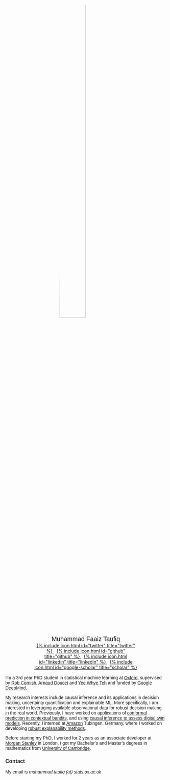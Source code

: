 <div style="margin: auto; width: 65%">
  <img src="{{ site.url }}/img/faait.jpg"
  style="display:block; margin-left:auto; margin-right:auto; border-radius:50%; width:50%;">

  <p style="text-align:center; margin-top:5%; margin-bottom:0%; font-size: 140%; font-family:sans-serif">
    Muhammad Faaiz Taufiq
  </p>
  <p style="text-align:center; margin:0%;">
    <a href="https://www.twitter.com/FaaizTaufiq">
      {% include icon.html id="twitter" title="twitter" %}
    </a>
    &nbsp;
    <a href="https://github.com/faaizT">
      {% include icon.html id="github" title="github" %}
    </a>
    &nbsp;
    <a href="https://www.linkedin.com/in/muhammadftaufiq/">
      {% include icon.html id="linkedin" title="linkedin" %}
    </a>
    &nbsp;
    <a href="https://scholar.google.com/citations?hl=en&user=oDL6ahoAAAAJ">
      {% include icon.html id="google-scholar" title="scholar" %}
    </a>
  </p>
</div>
<br style="line-height:10%;">

<span style="font-family:sans-serif;">

I'm a 3rd year PhD student in statistical machine learning at [Oxford](http://www.ox.ac.uk/), supervised by [Rob Cornish](https://jrmcornish.github.io/), [Arnaud Doucet](https://www.stats.ox.ac.uk/~doucet/) and [Yee Whye Teh](http://www.stats.ox.ac.uk/~teh/) and funded by [Google DeepMind](https://deepmind.com/).

My research interests include causal inference and its applications in decision making, uncertainty quantification and explainable ML. More specifically, I am interested in leveraging available observational data for robust decision making in the real world. Previously, I have worked on applications of [conformal prediction in contextual bandits](https://arxiv.org/abs/2206.04405), and using [causal inference to assess digital twin models](https://arxiv.org/abs/2301.07210). Recently, I interned at [Amazon](https://aws.amazon.com/) Tubingen, Germany, where I worked on developing [robust explanability methods](https://arxiv.org/abs/2301.04041).

Before starting my PhD, I worked for 2 years as an associate developer at [Morgan Stanley](https://www.morganstanley.com/) in London. I got my Bachelor’s and Master’s degrees in mathematics from [University of Cambridge](https://www.cam.ac.uk/).
### Contact

My email is _muhammad.taufiq (at) stats.ox.ac.uk_
</span>